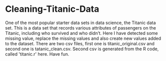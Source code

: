 # Cleaning-Titanic-Data
 One of the most popular starter data sets in data science, the Titanic data set. This is a data set that records various attributes of passengers on the Titanic, including who survived and who didn’t. Here I have detected some missing value, replace the missing values and also create new values added to the dataset. There are two csv files, first one is titanic_original.csv and second one is tatanic_clean.csv. Second csv is generated from the R code, called 'titanic.r' here. Have fun.
